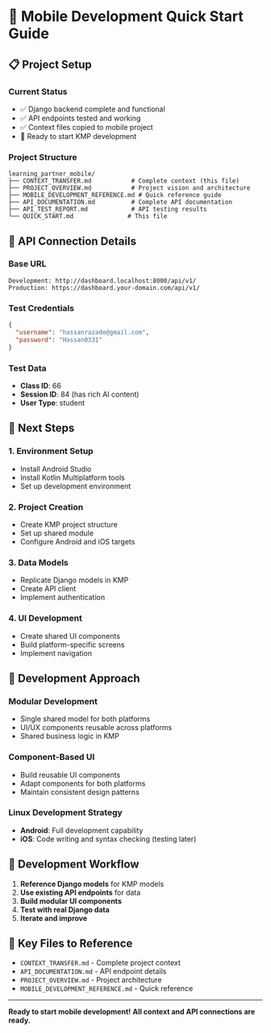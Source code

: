 # 🚀 Mobile Development Quick Start Guide

## 📋 **Project Setup**

### **Current Status**
- ✅ Django backend complete and functional
- ✅ API endpoints tested and working
- ✅ Context files copied to mobile project
- 🚧 Ready to start KMP development

### **Project Structure**
```
learning_partner_mobile/
├── CONTEXT_TRANSFER.md           # Complete context (this file)
├── PROJECT_OVERVIEW.md           # Project vision and architecture
├── MOBILE_DEVELOPMENT_REFERENCE.md # Quick reference guide
├── API_DOCUMENTATION.md          # Complete API documentation
├── API_TEST_REPORT.md            # API testing results
└── QUICK_START.md               # This file
```

## 🔗 **API Connection Details**

### **Base URL**
```
Development: http://dashboard.localhost:8000/api/v1/
Production: https://dashboard.your-domain.com/api/v1/
```

### **Test Credentials**
```json
{
  "username": "hassanrazade@gmail.com",
  "password": "Hassan0331"
}
```

### **Test Data**
- **Class ID**: 66
- **Session ID**: 84 (has rich AI content)
- **User Type**: student

## 🎯 **Next Steps**

### **1. Environment Setup**
- Install Android Studio
- Install Kotlin Multiplatform tools
- Set up development environment

### **2. Project Creation**
- Create KMP project structure
- Set up shared module
- Configure Android and iOS targets

### **3. Data Models**
- Replicate Django models in KMP
- Create API client
- Implement authentication

### **4. UI Development**
- Create shared UI components
- Build platform-specific screens
- Implement navigation

## 📱 **Development Approach**

### **Modular Development**
- Single shared model for both platforms
- UI/UX components reusable across platforms
- Shared business logic in KMP

### **Component-Based UI**
- Build reusable UI components
- Adapt components for both platforms
- Maintain consistent design patterns

### **Linux Development Strategy**
- **Android**: Full development capability
- **iOS**: Code writing and syntax checking (testing later)

## 🔄 **Development Workflow**

1. **Reference Django models** for KMP models
2. **Use existing API endpoints** for data
3. **Build modular UI components**
4. **Test with real Django data**
5. **Iterate and improve**

## 📁 **Key Files to Reference**

- `CONTEXT_TRANSFER.md` - Complete project context
- `API_DOCUMENTATION.md` - API endpoint details
- `PROJECT_OVERVIEW.md` - Project architecture
- `MOBILE_DEVELOPMENT_REFERENCE.md` - Quick reference

---

**Ready to start mobile development!**
**All context and API connections are ready.**

